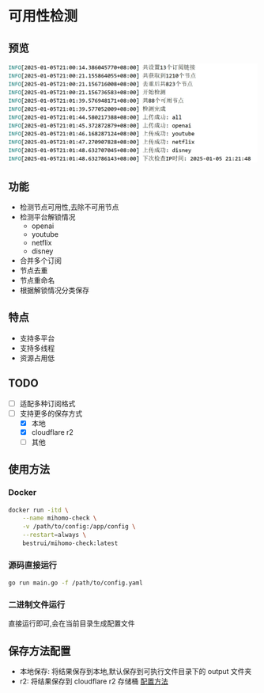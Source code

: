 # 可用性检测

## 预览

![preview](./doc/images/preview.png)

## 功能

- 检测节点可用性,去除不可用节点
- 检测平台解锁情况
    - openai
    - youtube
    - netflix
    - disney
- 合并多个订阅
- 节点去重
- 节点重命名
- 根据解锁情况分类保存

## 特点

- 支持多平台
- 支持多线程
- 资源占用低

## TODO

- [ ] 适配多种订阅格式
- [ ] 支持更多的保存方式
    - [x] 本地
    - [x] cloudflare r2
    - [ ] 其他

## 使用方法

### Docker

```bash
docker run -itd \
    --name mihomo-check \
    -v /path/to/config:/app/config \
    --restart=always \
    bestrui/mihomo-check:latest
```

### 源码直接运行

```bash
go run main.go -f /path/to/config.yaml
```

### 二进制文件运行

直接运行即可,会在当前目录生成配置文件

## 保存方法配置

- 本地保存: 将结果保存到本地,默认保存到可执行文件目录下的 output 文件夹
- r2: 将结果保存到 cloudflare r2 存储桶 [配置方法](./doc/r2.md)
